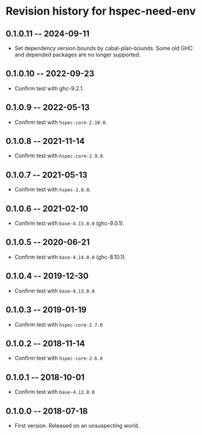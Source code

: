 # Revision history for hspec-need-env

## 0.1.0.11  -- 2024-09-11

* Set dependency version bounds by cabal-plan-bounds.
  Some old GHC and depended packages are no longer supported.

## 0.1.0.10  -- 2022-09-23

* Confirm test with ghc-9.2.1.

## 0.1.0.9  -- 2022-05-13

* Confirm test with `hspec-core-2.10.0`.

## 0.1.0.8  -- 2021-11-14

* Confirm test with `hspec-core-2.9.0`.

## 0.1.0.7  -- 2021-05-13

* Confirm test with `hspec-2.8.0`.

## 0.1.0.6  -- 2021-02-10

* Confirm test with `base-4.15.0.0` (ghc-9.0.1).

## 0.1.0.5  -- 2020-06-21

* Confirm test with `base-4.14.0.0` (ghc-8.10.1).

## 0.1.0.4  -- 2019-12-30

* Confirm test with `base-4.13.0.0`

## 0.1.0.3  -- 2019-01-19

* Confirm test with `hspec-core-2.7.0`


## 0.1.0.2  -- 2018-11-14

* Confirm test with `hspec-core-2.6.0`


## 0.1.0.1  -- 2018-10-01

* Confirm test with `base-4.12.0.0`


## 0.1.0.0  -- 2018-07-18

* First version. Released on an unsuspecting world.
